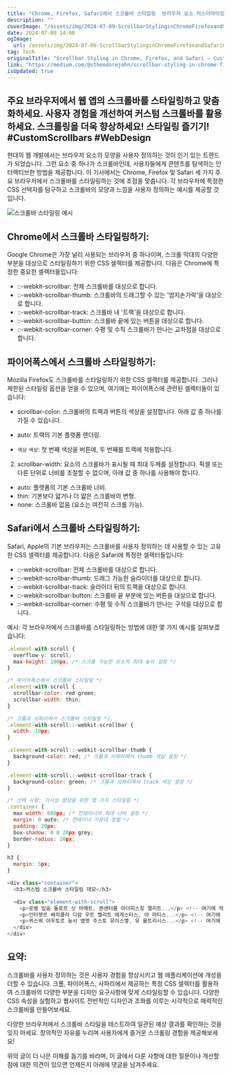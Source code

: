 ```yaml
---
title: "Chrome, Firefox, Safari에서 스크롤바 스타일링  브라우저 요소 커스터마이징 방법"
description: ""
coverImage: "/assets/img/2024-07-09-ScrollbarStylinginChromeFirefoxandSafariCustomizingBrowserElements_0.png"
date: 2024-07-09 14:00
ogImage: 
  url: /assets/img/2024-07-09-ScrollbarStylinginChromeFirefoxandSafariCustomizingBrowserElements_0.png
tag: Tech
originalTitle: "Scrollbar Styling in Chrome, Firefox, and Safari — Customizing Browser Elements"
link: "https://medium.com/@stheodorejohn/scrollbar-styling-in-chrome-firefox-and-safari-customizing-browser-elements-254c303eceea"
isUpdated: true
---
```




## 주요 브라우저에서 웹 앱의 스크롤바를 스타일링하고 맞춤화하세요. 사용자 경험을 개선하여 커스텀 스크롤바를 활용하세요. 스크롤링을 더욱 향상하세요! 스타일링 즐기기! #CustomScrollbars #WebDesign

현대의 웹 개발에서는 브라우저 요소의 모양을 사용자 정의하는 것이 인기 있는 트렌드가 되었습니다. 그런 요소 중 하나가 스크롤바인데, 사용자들에게 콘텐츠를 탐색하는 인터랙티브한 방법을 제공합니다. 이 기사에서는 Chrome, Firefox 및 Safari 세 가지 주요 브라우저에서 스크롤바를 스타일링하는 것에 초점을 맞춥니다. 각 브라우저에 특정한 CSS 선택자를 탐구하고 스크롤바의 모양과 느낌을 사용자 정의하는 예시를 제공할 것입니다.

![스크롤바 스타일링 예시](/assets/img/2024-07-09-ScrollbarStylinginChromeFirefoxandSafariCustomizingBrowserElements_0.png)

## Chrome에서 스크롤바 스타일링하기:

<div class="content-ad"></div>

Google Chrome은 가장 널리 사용되는 브라우저 중 하나이며, 스크롤 막대의 다양한 부분을 대상으로 스타일링하기 위한 CSS 셀렉터를 제공합니다. 다음은 Chrome에 특정한 중요한 셀렉터들입니다:

- ::-webkit-scrollbar: 전체 스크롤바를 대상으로 합니다.
- ::-webkit-scrollbar-thumb: 스크롤바의 드래그할 수 있는 '엄지손가락'을 대상으로 합니다.
- ::-webkit-scrollbar-track: 스크롤바 내 '트랙'을 대상으로 합니다.
- ::-webkit-scrollbar-button: 스크롤바 끝에 있는 버튼을 대상으로 합니다.
- ::-webkit-scrollbar-corner: 수평 및 수직 스크롤바가 만나는 교차점을 대상으로 합니다.

## 파이어폭스에서 스크롤바 스타일링하기:

Mozilla Firefox도 스크롤바를 스타일링하기 위한 CSS 셀렉터를 제공합니다. 그러나 제한된 스타일링 옵션을 얻을 수 있으며, 여기에는 파이어폭스에 관련된 셀렉터들이 있습니다:

<div class="content-ad"></div>

- scrollbar-color: 스크롤바의 트랙과 버튼의 색상을 설정합니다. 아래 값 중 하나를 가질 수 있습니다.

- auto: 트랙의 기본 플랫폼 렌더링.
- `색상` `색상`: 첫 번째 색상을 버튼에, 두 번째를 트랙에 적용합니다.

2. scrollbar-width: 요소의 스크롤바가 표시될 때 최대 두께를 설정합니다. 픽셀 또는 다른 단위로 너비를 조절할 수 없으며, 아래 값 중 하나를 사용해야 합니다.

- auto: 플랫폼의 기본 스크롤바 너비.
- thin: 기본보다 얇거나 더 얇은 스크롤바의 변형.
- none: 스크롤바 없음 (요소는 여전히 스크롤 가능).

<div class="content-ad"></div>

## Safari에서 스크롤바 스타일링하기:

Safari, Apple의 기본 브라우저는 스크롤바를 사용자 정의하는 데 사용할 수 있는 고유한 CSS 셀렉터를 제공합니다. 다음은 Safari에 특정한 셀렉터들입니다:

- ::-webkit-scrollbar: 전체 스크롤바를 대상으로 합니다.
- ::-webkit-scrollbar-thumb: 드래그 가능한 슬라이더를 대상으로 합니다.
- ::-webkit-scrollbar-track: 슬라이더 뒤의 트랙을 대상으로 합니다.
- ::-webkit-scrollbar-button: 스크롤바 끝 부분에 있는 버튼을 대상으로 합니다.
- ::-webkit-scrollbar-corner: 수평 및 수직 스크롤바가 만나는 구석을 대상으로 합니다.

예시: 각 브라우저에서 스크롤바를 스타일링하는 방법에 대한 몇 가지 예시를 살펴보겠습니다:

<div class="content-ad"></div>

```js
.element-with-scroll {
  overflow-y: scroll;
  max-height: 100px; /* 스크롤 가능한 요소의 최대 높이 설정 */
}

/* 파이어폭스에서 스크롤바 스타일링 */
.element-with-scroll {
  scrollbar-color: red green;
  scrollbar-width: thin;
}

/* 크롬과 사파리에서 스크롤바 스타일링 */
.element-with-scroll::-webkit-scrollbar {
  width: 10px;
}

.element-with-scroll::-webkit-scrollbar-thumb {
  background-color: red; /* 크롬과 사파리에서 thumb 색상 설정 */
}

.element-with-scroll::-webkit-scrollbar-track {
  background-color: green; /* 크롬과 사파리에서 track 색상 설정 */
}

/* 선택 사항: 가시성 향상을 위한 몇 가지 스타일링 */
.container {
  max-width: 600px; /* 컨테이너의 최대 너비 설정 */
  margin: 0 auto; /* 컨테이너 가운데 정렬 */
  padding: 20px;
  box-shadow: 0 0 20px grey;
  border-radius: 20px;
}

h3 {
  margin: 5px;
}
```

```js
<div class="container">
  <h3>커스텀 스크롤바 스타일링 데모</h3>

  <div class="element-with-scroll">
    <p>로렘 입숨 돌로르 싯 아메트, 콴센터룸 아더피스칭 엘리트...</p> <!-- 여기에 적절한 한국어 텍스트를 입력하세요 -->
    <p>인터젯르 베히쿨라 디암 우트 벨리트 에게스타스, 아 마티스...</p> <!-- 여기에 적절한 한국어 텍스트를 입력하세요 -->
    <p>퀴스쿼 아우토르 눙시 앰멧 주스토 유이스몧, 유 울트리시스...</p> <!-- 여기에 적절한 한국어 텍스트를 입력하세요 -->
  </div>
</div>
```

## 요약:

스크롤바를 사용자 정의하는 것은 사용자 경험을 향상시키고 웹 애플리케이션에 개성을 더할 수 있습니다. 크롬, 파이어폭스, 사파리에서 제공하는 특정 CSS 셀렉터를 활용하여 스크롤바의 다양한 부분을 디자인 요구사항에 맞게 스타일링할 수 있습니다. 다양한 CSS 속성을 실험하고 웹사이트 전반적인 디자인과 조화를 이루는 시각적으로 매력적인 스크롤바를 만들어보세요.

<div class="content-ad"></div>

다양한 브라우저에서 스크롤바 스타일을 테스트하여 일관된 예상 결과를 확인하는 것을 잊지 마세요. 창의적인 자유를 누리며 사용자에게 즐거운 스크롤링 경험을 제공해보세요!

위의 글이 더 나은 이해를 돕기를 바라며, 이 글에서 다룬 사항에 대한 질문이나 개선할 점에 대한 의견이 있으면 언제든지 아래에 댓글을 남겨주세요.
